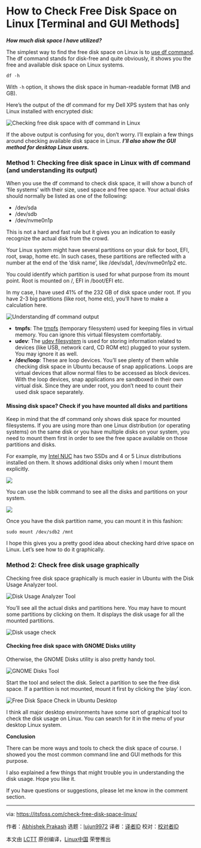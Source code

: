 [#]: collector: (lujun9972)
[#]: translator: (robsean)
[#]: reviewer: ( )
[#]: publisher: ( )
[#]: url: ( )
[#]: subject: (How to Check Free Disk Space on Linux [Terminal and GUI Methods])
[#]: via: (https://itsfoss.com/check-free-disk-space-linux/)
[#]: author: (Abhishek Prakash https://itsfoss.com/author/abhishek/)

How to Check Free Disk Space on Linux [Terminal and GUI Methods]
======

_**How much disk space I have utilized?**_

The simplest way to find the free disk space on Linux is to [use df command][1]. The df command stands for disk-free and quite obviously, it shows you the free and available disk space on Linux systems.

```
df -h
```

With `-h` option, it shows the disk space in human-readable format (MB and GB).

Here’s the output of the df command for my Dell XPS system that has only Linux installed with encrypted disk:

![Checking free disk space with df command in Linux][2]

If the above output is confusing for you, don’t worry. I’ll explain a few things around checking available disk space in Linux. _**I’ll also show the GUI method for desktop Linux users.**_

### Method 1: Checking free disk space in Linux with df command (and understanding its output)

When you use the df command to check disk space, it will show a bunch of ‘file systems’ with their size, used space and free space. Your actual disks should normally be listed as one of the following:

  * /dev/sda
  * /dev/sdb
  * /dev/nvme0n1p



This is not a hard and fast rule but it gives you an indication to easily recognize the actual disk from the crowd.

Your Linux system might have several partitions on your disk for boot, EFI, root, swap, home etc. In such cases, these partitions are reflected with a number at the end of the ‘disk name’, like /dev/sda1, /dev/nvme0n1p2 etc.

You could identify which partition is used for what purpose from its mount point. Root is mounted on /, EFI in /boot/EFI etc.

In my case, I have used 41% of the 232 GB of disk space under root. If you have 2-3 big partitions (like root, home etc), you’ll have to make a calculation here.

![Understanding df command output][3]

  * **tmpfs**: The [tmpfs][4] (temporary filesystem) used for keeping files in virtual memory. You can ignore this virtual filesystem comfortably.
  * **udev**: The [udev filesystem][5] is used for storing information related to devices (like USB, network card, CD ROM etc) plugged to your system. You may ignore it as well.
  * **/dev/loop**: These are loop devices. You’ll see plenty of them while checking disk space in Ubuntu because of snap applications. Loops are virtual devices that allow normal files to be accessed as block devices. With the loop devices, snap applications are sandboxed in their own virtual disk. Since they are under root, you don’t need to count their used disk space separately.



#### Missing disk space? Check if you have mounted all disks and partitions

Keep in mind that the df command only shows disk space for mounted filesystems. If you are using more than one Linux distribution (or operating systems) on the same disk or you have multiple disks on your system, you need to mount them first in order to see the free space available on those partitions and disks.

For example, my [Intel NUC][6] has two SSDs and 4 or 5 Linux distributions installed on them. It shows additional disks only when I mount them explicitly.

![][7]

You can use the lsblk command to see all the disks and partitions on your system.

![][8]

Once you have the disk partition name, you can mount it in this fashion:

```
sudo mount /dev/sdb2 /mnt
```

I hope this gives you a pretty good idea about checking hard drive space on Linux. Let’s see how to do it graphically.

### Method 2: Check free disk usage graphically

Checking free disk space graphically is much easier in Ubuntu with the Disk Usage Analyzer tool.

![Disk Usage Analyzer Tool][9]

You’ll see all the actual disks and partitions here. You may have to mount some partitions by clicking on them. It displays the disk usage for all the mounted partitions.

![Disk usage check][10]

#### Checking free disk space with GNOME Disks utility

Otherwise, the GNOME Disks utility is also pretty handy tool.

![GNOME Disks Tool][11]

Start the tool and select the disk. Select a partition to see the free disk space. If a partition is not mounted, mount it first by clicking the ‘play’ icon.

![Free Disk Space Check in Ubuntu Desktop][12]

I think all major desktop environments have some sort of graphical tool to check the disk usage on Linux. You can search for it in the menu of your desktop Linux system.

**Conclusion**

There can be more ways and tools to check the disk space of course. I showed you the most common command line and GUI methods for this purpose.

I also explained a few things that might trouble you in understanding the disk usage. Hope you like it.

If you have questions or suggestions, please let me know in the comment section.

--------------------------------------------------------------------------------

via: https://itsfoss.com/check-free-disk-space-linux/

作者：[Abhishek Prakash][a]
选题：[lujun9972][b]
译者：[译者ID](https://github.com/译者ID)
校对：[校对者ID](https://github.com/校对者ID)

本文由 [LCTT](https://github.com/LCTT/TranslateProject) 原创编译，[Linux中国](https://linux.cn/) 荣誉推出

[a]: https://itsfoss.com/author/abhishek/
[b]: https://github.com/lujun9972
[1]: https://linuxhandbook.com/df-command/
[2]: https://i1.wp.com/itsfoss.com/wp-content/uploads/2020/11/free-disk-space-linux-df-command-output.png?resize=786%2C475&ssl=1
[3]: https://i1.wp.com/itsfoss.com/wp-content/uploads/2020/11/df-command-output.png?resize=800%2C600&ssl=1
[4]: https://www.kernel.org/doc/html/latest/filesystems/tmpfs.html
[5]: https://wiki.debian.org/udev
[6]: https://itsfoss.com/install-linux-on-intel-nuc/
[7]: https://i2.wp.com/itsfoss.com/wp-content/uploads/2020/11/df-command-ubuntu-1.png?resize=786%2C443&ssl=1
[8]: https://i1.wp.com/itsfoss.com/wp-content/uploads/2020/11/lsblk-command-to-see-disks-linux.png?resize=786%2C538&ssl=1
[9]: https://i0.wp.com/itsfoss.com/wp-content/uploads/2020/11/disk-usage-analyzer-tool-linux.jpg?resize=800%2C250&ssl=1
[10]: https://i0.wp.com/itsfoss.com/wp-content/uploads/2020/11/free-disk-space-ubuntu-desktop.png?resize=800%2C648&ssl=1
[11]: https://i2.wp.com/itsfoss.com/wp-content/uploads/2020/11/disks-tool-linux.jpg?resize=800%2C250&ssl=1
[12]: https://i1.wp.com/itsfoss.com/wp-content/uploads/2020/11/free-disk-space-check-ubuntu-desktop.png?resize=800%2C600&ssl=1
